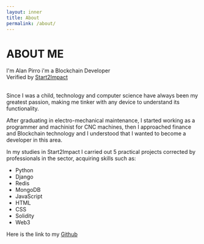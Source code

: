 ```yaml
---
layout: inner
title: About
permalink: /about/
---
```


# ABOUT ME

I'm Alan Pirro i'm a Blockchain Developer<br>
Verified by [Start2Impact](https://www.start2impact.it/master/blockchain-development/)<br>
<br>

Since I was a child, technology and computer science have always been my greatest passion, making me tinker with any device to understand its functionality.

After graduating in electro-mechanical maintenance, I started working as a programmer and machinist for CNC machines, then I approached finance and Blockchain technology and I understood that I wanted to become a developer in this area.

In my studies in Start2Impact I carried out 5 practical projects corrected by professionals in the sector, acquiring skills such as:
- Python 
- Django
- Redis
- MongoDB
- JavaScript
- HTML
- CSS 
- Solidity 
- Web3 

Here is the link to my [Github](https://github.com/Kaido997)<br>



